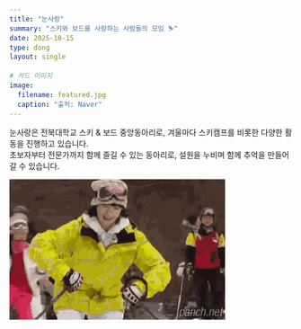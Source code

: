 ```yaml
---
title: "눈사랑"
summary: "스키와 보드를 사랑하는 사람들의 모임 ⛷️"
date: 2025-10-15
type: dong
layout: single

# 카드 이미지
image:
  filename: featured.jpg
  caption: "출처: Naver"
---
```


눈사랑은 전북대학교 스키 & 보드 중앙동아리로, 겨울마다 스키캠프를 비롯한 다양한 활동을 진행하고 있습니다.  
초보자부터 전문가까지 함께 즐길 수 있는 동아리로, 설원을 누비며 함께 추억을 만들어갈 수 있습니다. 

![눈사랑 활동 모습(나)](snow.gif)